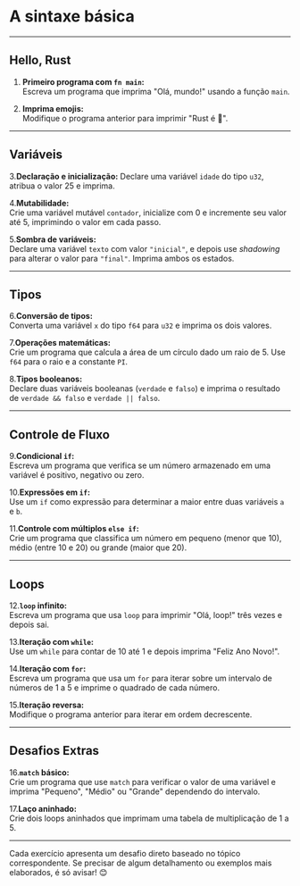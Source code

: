 # A sintaxe básica

---

## **Hello, Rust**

1. **Primeiro programa com `fn main`:**  
   Escreva um programa que imprima "Olá, mundo!" usando a função `main`.

2. **Imprima emojis:**  
   Modifique o programa anterior para imprimir "Rust é 💖".

---

## **Variáveis**

3.**Declaração e inicialização:**
   Declare uma variável `idade` do tipo `u32`, atribua o valor 25 e imprima.

4.**Mutabilidade:**  
   Crie uma variável mutável `contador`, inicialize com 0 e incremente seu valor até 5, imprimindo o valor em cada passo.

5.**Sombra de variáveis:**  
   Declare uma variável `texto` com valor `"inicial"`, e depois use *shadowing* para alterar o valor para `"final"`. Imprima ambos os estados.

---

## **Tipos**

6.**Conversão de tipos:**  
   Converta uma variável `x` do tipo `f64` para `u32` e imprima os dois valores.

7.**Operações matemáticas:**  
    Crie um programa que calcula a área de um círculo dado um raio de 5. Use `f64` para o raio e a constante `PI`.

8.**Tipos booleanos:**  
    Declare duas variáveis booleanas (`verdade` e `falso`) e imprima o resultado de `verdade && falso` e `verdade || falso`.

---

## **Controle de Fluxo**

9.**Condicional `if`:**  
    Escreva um programa que verifica se um número armazenado em uma variável é positivo, negativo ou zero.

10.**Expressões em `if`:**  
    Use um `if` como expressão para determinar a maior entre duas variáveis `a` e `b`.

11.**Controle com múltiplos `else if`:**  
    Crie um programa que classifica um número em pequeno (menor que 10), médio (entre 10 e 20) ou grande (maior que 20).

---

## **Loops**

12.**`loop` infinito:**  
    Escreva um programa que usa `loop` para imprimir "Olá, loop!" três vezes e depois sai.

13.**Iteração com `while`:**  
    Use um `while` para contar de 10 até 1 e depois imprima "Feliz Ano Novo!".

14.**Iteração com `for`:**  
    Escreva um programa que usa um `for` para iterar sobre um intervalo de números de 1 a 5 e imprime o quadrado de cada número.

15.**Iteração reversa:**  
    Modifique o programa anterior para iterar em ordem decrescente.

---

## **Desafios Extras**

16.**`match` básico:**  
    Crie um programa que use `match` para verificar o valor de uma variável e imprima "Pequeno", "Médio" ou "Grande" dependendo do intervalo.

17.**Laço aninhado:**  
    Crie dois loops aninhados que imprimam uma tabela de multiplicação de 1 a 5.

---

Cada exercício apresenta um desafio direto baseado no tópico correspondente. Se precisar de algum detalhamento ou exemplos mais elaborados, é só avisar! 😊
